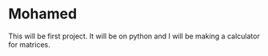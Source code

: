 # Mohamed
This will be first project. It will be on python and I will be making a calculator for matrices. 
